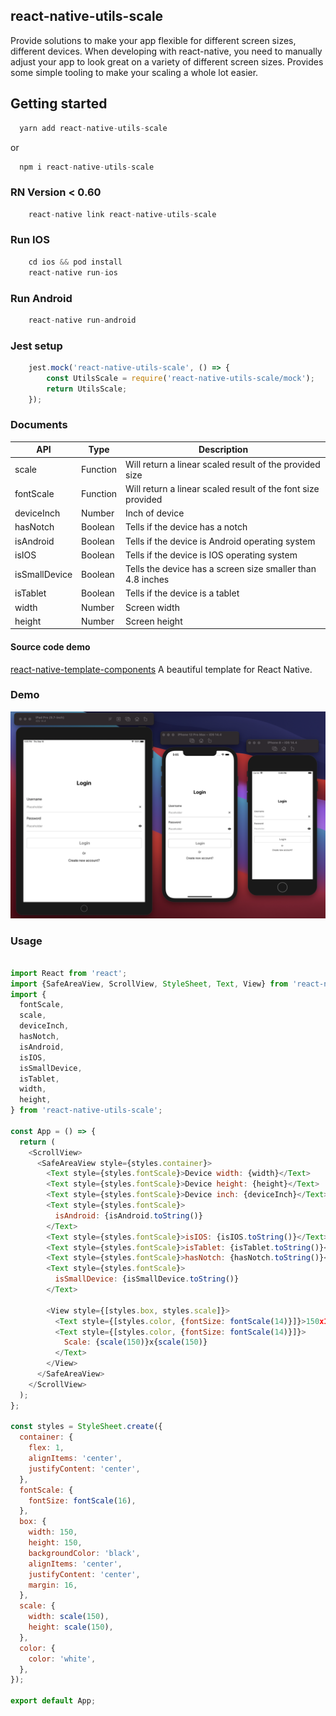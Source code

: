 ## react-native-utils-scale
Provide solutions to make your app flexible for different screen sizes, different devices.
When developing with react-native, you need to manually adjust your app to look great on a variety of different screen sizes.
Provides some simple tooling to make your scaling a whole lot easier.

## Getting started

```js 
  yarn add react-native-utils-scale
```
or

```js
  npm i react-native-utils-scale
```
### RN Version < 0.60
```js
    react-native link react-native-utils-scale
```
### Run IOS
```js
    cd ios && pod install
    react-native run-ios
```

### Run Android
```js
    react-native run-android
```

### Jest setup
```js
    jest.mock('react-native-utils-scale', () => {
        const UtilsScale = require('react-native-utils-scale/mock');
        return UtilsScale;
    });
```

### Documents
| API                | Type                 | Description                                                             | 
| ------------------ | -------------------- | ----------------------------------------------------------------------- |
| scale              | Function             | Will return a linear scaled result of the provided size                 |
| fontScale          | Function             | Will return a linear scaled result of the font size provided            |
| deviceInch         | Number               | Inch of device                                                          |
| hasNotch           | Boolean              | Tells if the device has a notch                                         |
| isAndroid          | Boolean              | Tells if the device is Android operating system                         |
| isIOS              | Boolean              | Tells if the device is IOS operating system                             |
| isSmallDevice      | Boolean              | Tells the device has a screen size smaller than 4.8 inches              |
| isTablet           | Boolean              | Tells if the device is a tablet                                         |
| width              | Number               | Screen width                                                            |
| height             | Number               | Screen height                                                           |

#### Source code demo
[react-native-template-components](https://github.com/hoaphantn7604/react-native-template-components) A beautiful template for React Native.

### Demo

![](https://github.com/hoaphantn7604/file-upload/blob/master/document/scale/demo.png)

### Usage
```javascript

import React from 'react';
import {SafeAreaView, ScrollView, StyleSheet, Text, View} from 'react-native';
import {
  fontScale, 
  scale,
  deviceInch, 
  hasNotch, 
  isAndroid, 
  isIOS, 
  isSmallDevice, 
  isTablet, 
  width,
  height,  
} from 'react-native-utils-scale';

const App = () => {
  return (
    <ScrollView>
      <SafeAreaView style={styles.container}>
        <Text style={styles.fontScale}>Device width: {width}</Text>
        <Text style={styles.fontScale}>Device height: {height}</Text>
        <Text style={styles.fontScale}>Device inch: {deviceInch}</Text>
        <Text style={styles.fontScale}>
          isAndroid: {isAndroid.toString()}
        </Text>
        <Text style={styles.fontScale}>isIOS: {isIOS.toString()}</Text>
        <Text style={styles.fontScale}>isTablet: {isTablet.toString()}</Text>
        <Text style={styles.fontScale}>hasNotch: {hasNotch.toString()}</Text>
        <Text style={styles.fontScale}>
          isSmallDevice: {isSmallDevice.toString()}
        </Text>

        <View style={[styles.box, styles.scale]}>
          <Text style={[styles.color, {fontSize: fontScale(14)}]}>150x150</Text>
          <Text style={[styles.color, {fontSize: fontScale(14)}]}>
            Scale: {scale(150)}x{scale(150)}
          </Text>
        </View>
      </SafeAreaView>
    </ScrollView>
  );
};

const styles = StyleSheet.create({
  container: {
    flex: 1,
    alignItems: 'center',
    justifyContent: 'center',
  },
  fontScale: {
    fontSize: fontScale(16),
  },
  box: {
    width: 150,
    height: 150,
    backgroundColor: 'black',
    alignItems: 'center',
    justifyContent: 'center',
    margin: 16,
  },
  scale: {
    width: scale(150),
    height: scale(150),
  },
  color: {
    color: 'white',
  },
});

export default App;
```